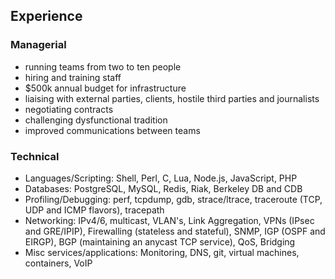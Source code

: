 ## Experience

### Managerial

 * running teams from two to ten people
 * hiring and training staff
 * $500k annual budget for infrastructure
 * liaising with external parties, clients, hostile third parties and journalists
 * negotiating contracts
 * challenging dysfunctional tradition
 * improved communications between teams

### Technical

 * Languages/Scripting: Shell, Perl, C, Lua, Node.js, JavaScript, PHP
 * Databases: PostgreSQL, MySQL, Redis, Riak, Berkeley DB and CDB
 * Profiling/Debugging: perf, tcpdump, gdb, strace/ltrace, traceroute (TCP, UDP and ICMP flavors), tracepath
 * Networking: IPv4/6, multicast, VLAN's, Link Aggregation, VPNs (IPsec and GRE/IPIP), Firewalling (stateless and stateful), SNMP, IGP (OSPF and EIRGP), BGP (maintaining an anycast TCP service), QoS, Bridging
 * Misc services/applications: Monitoring, DNS, git, virtual machines, containers, VoIP
